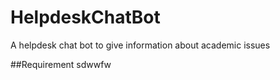 # HelpdeskChatBot
<html>
<p> A helpdesk chat bot to give information about academic issues</p>
  </html>
##Requirement
sdwwfw
